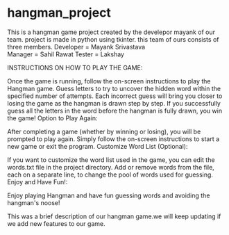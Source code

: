 # hangman_project
This is a hangman game project created by the develepor mayank of our team. project is made in python using tkinter. this team of ours consists of three members.
Developer = Mayank Srivastava  
Manager = Sahil Rawat
Tester = Lakshay 


INSTRUCTIONS ON HOW TO PLAY THE GAME:

Once the game is running, follow the on-screen instructions to play the Hangman game.
Guess letters to try to uncover the hidden word within the specified number of attempts.
Each incorrect guess will bring you closer to losing the game as the hangman is drawn step by step.
If you successfully guess all the letters in the word before the hangman is fully drawn, you win the game!
Option to Play Again:

After completing a game (whether by winning or losing), you will be prompted to play again.
Simply follow the on-screen instructions to start a new game or exit the program.
Customize Word List (Optional):

If you want to customize the word list used in the game, you can edit the words.txt file in the project directory.
Add or remove words from the file, each on a separate line, to change the pool of words used for guessing.
Enjoy and Have Fun!:

Enjoy playing Hangman and have fun guessing words and avoiding the hangman's noose!

This was a brief description of our hangman game.we will keep updating if we add new features to our game.
